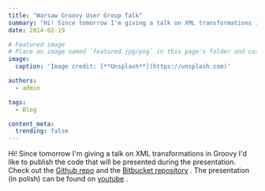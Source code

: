 ```yaml
---
title: "Warsaw Groovy User Group Talk"
summary: "Hi! Since tomorrow I'm giving a talk on XML transformations in Groovy I'd like to publish the code that will be presented during the presentation. Check out the Github repo and the Bitbucket repository ."
date: 2014-02-19

# Featured image
# Place an image named `featured.jpg/png` in this page's folder and customize its options here.
image:
  caption: 'Image credit: [**Unsplash**](https://unsplash.com)'

authors:
  - admin

tags:
  - Blog

content_meta:
  trending: false
---
```

Hi!
Since tomorrow I'm giving a talk on XML transformations in Groovy I'd like to publish the code that will be presented during the presentation. Check out the
[Github repo](https://github.com/marcingrzejszczak/groovy-xml)
and the
[Bitbucket repository](https://bitbucket.org/gregorin1987/groovy-xml)
.
The presentation (in polish) can be found on
[youtube](https://www.youtube.com/watch?feature=player_detailpage&v=MGu0HHzROxA#t=2109)
.
